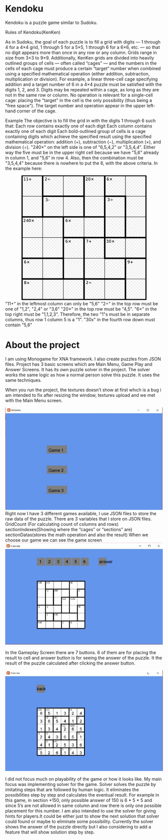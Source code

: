 # Kendoku
Kendoku is a puzzle game similar to Sudoku.

Rules of Kendoku(KenKen)

As in Sudoku, the goal of each puzzle is to fill a grid with digits –– 1 through 4 for a 4×4 grid, 1 through 5 for a 5×5, 1 through 6 for a 6×6, etc. –– so that no digit appears more than once in any row or any column. Grids range in size from 3×3 to 9×9. Additionally, KenKen grids are divided into heavily outlined groups of cells –– often called “cages” –– and the numbers in the cells of each cage must produce a certain “target” number when combined using a specified mathematical operation (either addition, subtraction, multiplication or division). For example, a linear three-cell cage specifying addition and a target number of 6 in a 4×4 puzzle must be satisfied with the digits 1, 2, and 3. Digits may be repeated within a cage, as long as they are not in the same row or column. No operation is relevant for a single-cell cage: placing the "target" in the cell is the only possibility (thus being a "free space"). The target number and operation appear in the upper left-hand corner of the cage.

Example
The objective is to fill the grid in with the digits 1 through 6 such that:
Each row contains exactly one of each digit
Each column contains exactly one of each digit
Each bold-outlined group of cells is a cage containing digits which achieve the specified result using the specified mathematical operation: addition (+), subtraction (−), multiplication (×), and division (÷).
"240×" on the left side is one of "6,5,4,2" or "3,5,4,4". Either way the five must be in the upper right cell because we have "5,6" already in column 1, and "5,6" in row 4. Also, then the combination must be "3,5,4,4" because there is nowhere to put the 6, with the above criteria.
In the example here:
<div align="center">
    <img src="/Example.jpg" width="400px"</img> 
</div>
"11+" in the leftmost column can only be "5,6"
"2÷" in the top row must be one of "1,2", "2,4" or "3,6"
"20×" in the top row must be "4,5".
"6×" in the top right must be "1,1,2,3". Therefore, the two "1"s must be in separate columns, thus row 1 column 5 is a "1".
"30x" in the fourth row down must contain "5,6"


# About the project

I am using Monogame for XNA framework. I also create puzzles from JSON files. Project has 3 basic screens which are Main Menu, Game Play and Answer Screens. It has its own puzzle solver in the project. The solver works the same logic as how a normal person solve this puzzle. It uses the same techniques.

When you run the project, the textures doesn’t show at first whıch is a bug i am intended to fix after resizing the window, textures upload and we met with the Main Menu screen.
<div align="center">
    <img src="/MainMenu.jpg"</img> 
</div>
Right now I have 3 different games available, I use JSON files to store the raw data of the puzzle. There are 3 variables that I store on JSON files.
GridCount (For calculating count of columns and rows)
sectionIndexes(Showing where the “cages” or “sections” are)
sectionDatas(stores the math operation and also the result)
When we choose our game we can see the game screen
<div align="center">
    <img src="/GamePlayScreen.jpg"</img> 
</div>

In the Gameplay Screen there are 7 buttons. 6 of them  are for placing the result to cell and answer button is for seeing the answer of the puzzle. 
It the result of the puzzle calculated after clicking the answer button.
<div align="center">
    <img src="/AnswerScreen.jpg""</img> 
</div>



I did not focus much on playability of the game or how it looks like. My main focus was implementing solver for the game. Solver solves the puzzle by imitating steps that are followed by human logic. It eliminates the possibilities step by step and calculates the eventual result. For example in this game, in section *150, only possible answer of 150 is 6 * 5 * 5 and since 5’s are not allowed in same column and row there is only one possible placement for this number. I am also intended to use the solver for giving hints for players.It could be either just to show the next solution that solver could found or maybe to eliminate some possibility. Currently the solver shows the answer of the puzzle directly but I also considering to add a feature that will show solution step by step.


